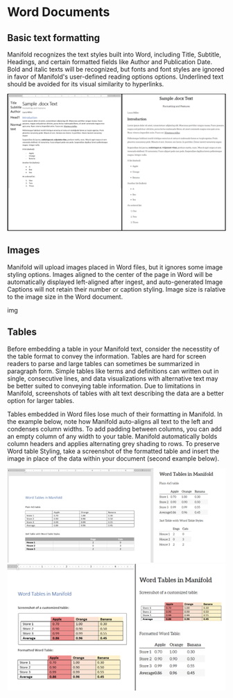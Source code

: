 # Word Documents
## Basic text formatting

Manifold recognizes the text styles built into Word, including Title, Subtitle, Headings, and certain formatted fields like Author and Publication Date. Bold and italic texts will be recognized, but fonts and font styles are ignored in favor of Manifold's user-defined reading options options. Underlined text should be avoided for its visual similarity to hyperlinks.

![A side-by-side comparison of a Word file at its display in Manifold.](img/wordsidebyside.png)

## Images

Manifold will upload images placed in Word files, but it ignores some image styling options. Images aligned to the center of the page in Word will be automatically displayed left-aligned after ingest, and auto-generated Image Captions will not retain their number or caption styling. Image size is ralative to the image size in the Word document.

img

## Tables

Before embedding a table in your Manifold text, consider the necesstity of the table format to convey the information. Tables are hard for screen readers to parse and large tables can sometimes be summarized in paragraph form. Simple tables like terms and definitions can written out in single, consecutive lines, and data visualizations with alternative text may be better suited to conveying table information. Due to limitations in Manifold, screenshots of tables with alt text describing the data are a better option for larger tables.

Tables embedded in Word files lose much of their formatting in Manifold. In the example below, note how Manifold auto-aligns all text to the left and condenses column widths. To add padding between columns, you can add an empty column of any width to your table. Manifold automatically bolds column headers and applies alternating grey shading to rows. To preserve Word table Styling, take a screenshot of the formatted table and insert the image in place of the data within your document (second example below).

<img src="img/wordtablesidebyside.png" alt="A sample 4 column table in Manifold created from a Word document" width="800px" height="auto">

<img src="img/formattedtablesidebyside.png" alt="A sample screenshot of a table to preserve formatting in Manifold" width="800px" height="auto">

